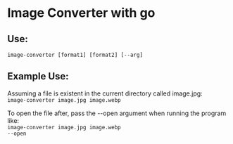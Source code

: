 # Image Converter with go

## Use:
<code>image-converter [format1] [format2] [--arg]</code>

## Example Use:
Assuming a file is existent in the current directory called image.jpg:
<br>
<code>image-converter image.jpg image.webp</code>

To open the file after, pass the --open argument when running the program like:
<br>
<code>image-converter image.jpg image.webp --open</code>
